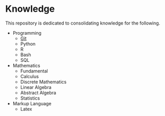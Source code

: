 # Knowledge
This repository is dedicated to consolidating knowledge for the following.

- Programming
    - [Git](Programming/Git/README.md)
    - Python
    - R
    - Bash
    - SQL
- Mathematics
    - Fundamental
    - Calculus
    - Discrete Mathematics
    - Linear Algebra
    - Abstract Algebra
    - Statistics
- Markup Language
    - Latex